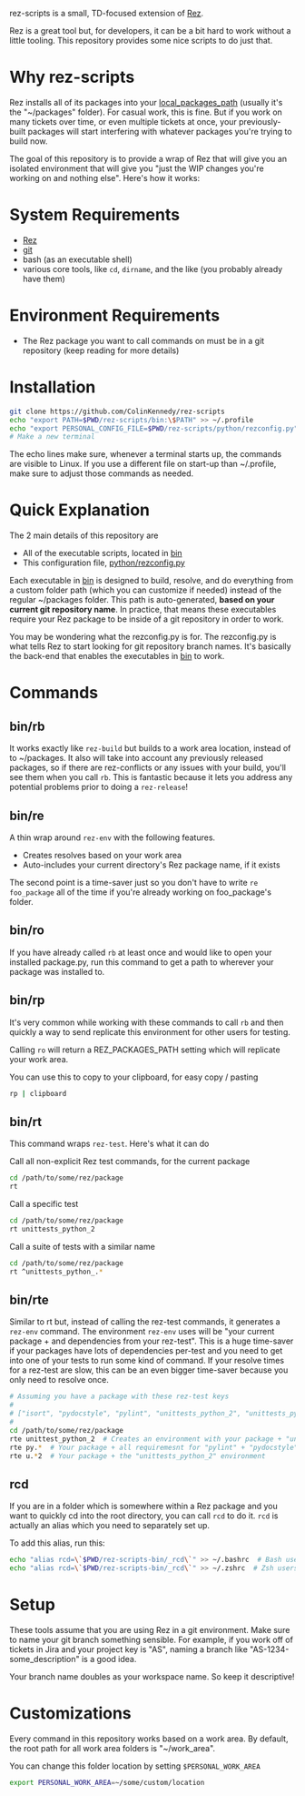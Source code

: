 rez-scripts is a small, TD-focused extension of
[Rez](https://github.com/nerdvegas/rez).

Rez is a great tool but, for developers, it can be a bit hard to work
without a little tooling. This repository provides some nice scripts to
do just that.


# Why rez-scripts
Rez installs all of its packages into your
[local_packages_path](https://github.com/nerdvegas/rez/wiki/Configuring-Rez#local_packages_path)
(usually it's the "~/packages" folder). For casual work, this is fine. But if
you work on many tickets over time, or even multiple tickets at once, your
previously-built packages will start interfering with whatever packages you're
trying to build now.

The goal of this repository is to provide a wrap of Rez that will give you an
isolated environment that will give you "just the WIP changes you're working on
and nothing else". Here's how it works:


# System Requirements
- [Rez](https://github.com/nerdvegas/rez)
- [git](https://github.com/git/git)
- bash (as an executable shell)
- various core tools, like `cd`, `dirname`, and the like (you probably already have them)


# Environment Requirements
- The Rez package you want to call commands on must be in a git repository
  (keep reading for more details)


# Installation
```sh
git clone https://github.com/ColinKennedy/rez-scripts
echo "export PATH=$PWD/rez-scripts/bin:\$PATH" >> ~/.profile
echo "export PERSONAL_CONFIG_FILE=$PWD/rez-scripts/python/rezconfig.py" >> ~/.profile
# Make a new terminal
```

The echo lines make sure, whenever a terminal starts up, the commands are
visible to Linux. If you use a different file on start-up than ~/.profile, make
sure to adjust those commands as needed.


# Quick Explanation
The 2 main details of this repository are

- All of the executable scripts, located in [bin](bin)
- This configuration file, [python/rezconfig.py](python/rezconfig.py)

Each executable in [bin](bin) is designed to build, resolve, and do everything
from a custom folder path (which you can customize if needed) instead of the
regular ~/packages folder.  This path is auto-generated, **based on your
current git repository name**. In practice, that means these executables
require your Rez package to be inside of a git repository in order to work.

You may be wondering what the rezconfig.py is for. The rezconfig.py is what
tells Rez to start looking for git repository branch names. It's basically the
back-end that enables the executables in [bin](bin) to work.


# Commands
## bin/rb
It works exactly like ``rez-build`` but builds to a work area location, instead
of to ~/packages.  It also will take into account any previously released
packages, so if there are rez-conflicts or any issues with your build, you'll
see them when you call ``rb``. This is fantastic because it lets you address
any potential problems prior to doing a ``rez-release``!


## bin/re
A thin wrap around ``rez-env`` with the following features.

- Creates resolves based on your work area
- Auto-includes your current directory's Rez package name, if it exists

The second point is a time-saver just so you don't have to write ``re
foo_package`` all of the time if you're already working on foo_package's
folder.


## bin/ro
If you have already called ``rb`` at least once and would like to open your
installed package.py, run this command to get a path to wherever your package
was installed to.


## bin/rp
It's very common while working with these commands to call ``rb`` and then
quickly a way to send replicate this environment for other users for testing.

Calling ``ro`` will return a REZ_PACKAGES_PATH setting which will replicate
your work area.

You can use this to copy to your clipboard, for easy copy / pasting

```sh
rp | clipboard
```


## bin/rt
This command wraps `rez-test`. Here's what it can do

Call all non-explicit Rez test commands, for the current package
```sh
cd /path/to/some/rez/package
rt
```

Call a specific test
```sh
cd /path/to/some/rez/package
rt unittests_python_2
```

Call a suite of tests with a similar name
```sh
cd /path/to/some/rez/package
rt ^unittests_python_.*
```


## bin/rte
Similar to rt but, instead of calling the rez-test commands, it generates a
``rez-env`` command. The environment ``rez-env`` uses will be "your current
package + and dependencies from your rez-test". This is a huge time-saver if
your packages have lots of dependencies per-test and you need to get into one
of your tests to run some kind of command. If your resolve times for a rez-test
are slow, this can be an even bigger time-saver because you only need to
resolve once.


```sh
# Assuming you have a package with these rez-test keys
#
# ["isort", "pydocstyle", "pylint", "unittests_python_2", "unittests_python_3"]
#
cd /path/to/some/rez/package
rte unittest_python_2  # Creates an environment with your package + "unittest"
rte py.*  # Your package + all requiremesnt for "pylint" + "pydocstyle" rez-tests
rte u.*2  # Your package + the "unittests_python_2" environment
```


## rcd
If you are in a folder which is somewhere within a Rez package and you want to
quickly cd into the root directory, you can call ``rcd`` to do it. ``rcd`` is 
actually an alias which you need to separately set up.

To add this alias, run this:

```sh
echo "alias rcd=\`$PWD/rez-scripts-bin/_rcd\`" >> ~/.bashrc  # Bash users
echo "alias rcd=\`$PWD/rez-scripts-bin/_rcd\`" >> ~/.zshrc  # Zsh users
```


# Setup
These tools assume that you are using Rez in a git environment. Make
sure to name your git branch something sensible. For example, if you
work off of tickets in Jira and your project key is "AS", naming a
branch like "AS-1234-some_description" is a good idea.

Your branch name doubles as your workspace name. So keep it descriptive!


# Customizations
Every command in this repository works based on a work area. By default, the
root path for all work area folders is "~/work_area".

You can change this folder location by setting ``$PERSONAL_WORK_AREA``

```sh
export PERSONAL_WORK_AREA=~/some/custom/location
```
